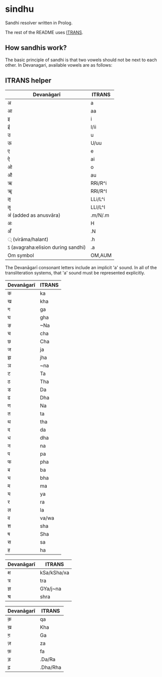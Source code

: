 # sindhu

Sandhi resolver written in Prolog.

The rest of the README uses [ITRANS](https://en.wikipedia.org/wiki/ITRANS).

## How sandhis work?

The basic principle of sandhi is that two vowels should not be next to each other. In Devanagari, available vowels are as follows:















## ITRANS helper

| Devanāgarī                        | ITRANS  |
|-----------------------------------|---------|
| अ                                 | a       |
| आ                                 | aa      |
| इ                                 | i       |
| ई                                 | I/ii    |
| उ                                 | u       |
| ऊ                                 | U/uu    |
| ए                                 | e       |
| ऐ                                 | ai      |
| ओ                                 | o       |
| औ                                 | au      |
| ऋ                                 | RRi/R^i |
| ॠ                                 | RRI/R^I |
| ऌ                                 | LLi/L^i |
| ॡ                                 | LLI/L^I |
| अं (added as anusvāra)             | .m/N/.m |
| अः                                 | H       |
| अँ                                 | .N      |
| ् (virāma/halant)                  | .h      |
| ऽ (avagraha:elision during sandhi) | .a     |
| Om symbol                         | OM,AUM  |

The Devanāgarī consonant letters include an implicit 'a' sound. In all of the transliteration systems, that 'a' sound must be represented explicitly.

| Devanāgarī | ITRANS |
|------------|--------|
| क          | ka     |
| ख          | kha    |
| ग          | ga     |
| घ          | gha    |
| ङ          | ~Na    |
| च          | cha    |
| छ          | Cha    |
| ज          | ja     |
| झ          | jha    |
| ञ          | ~na    |
| ट          | Ta     |
| ठ          | Tha    |
| ड          | Da     |
| ढ          | Dha    |
| ण          | Na     |
| त          | ta     |
| थ          | tha    |
| द          | da     |
| ध          | dha    |
| न          | na     |
| प          | pa     |
| फ          | pha    |
| ब          | ba     |
| भ          | bha    |
| म          | ma     |
| य          | ya     |
| र          | ra     |
| ल          | la     |
| व          | va/wa  |
| श          | sha    |
| ष          | Sha    |
| स          | sa     |
| ह          | ha     |

| Devanāgarī | ITRANS     |
|-----------|-------------|
| क्ष        | kSa/kSha/xa |
| त्र        | tra         |
| ज्ञ        | GYa/j~na    |
| श्र        | shra        |

| Devanāgarī | ITRANS  |
|-----------|----------|
| क़         | qa       |
| ख़         | Kha      |
| ग़         | Ga       |
| ज़         | za       |
| फ़         | fa       |
| ड़         | .Da/Ra   |
| ढ़         | .Dha/Rha |
